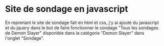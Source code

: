 # Site de sondage en javascript

En reprenant le site de sondage fait en html et css, j'y ai ajouté du javascript et du jquery dans le but de faire fonctionner le sondage "Tous les sondages de Demon Slayer" disponible dans la catégorie "Demon Slayer" dans l'onglet "Sondage".
